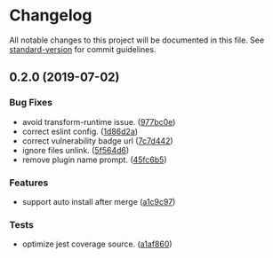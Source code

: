 # Changelog

All notable changes to this project will be documented in this file. See [standard-version](https://github.com/conventional-changelog/standard-version) for commit guidelines.

## 0.2.0 (2019-07-02)


### Bug Fixes

* avoid transform-runtime issue. ([977bc0e](https://github.com/coco-template/web-package/commit/977bc0e))
* correct eslint config. ([1d86d2a](https://github.com/coco-template/web-package/commit/1d86d2a))
* correct vulnerability badge url ([7c7d442](https://github.com/coco-template/web-package/commit/7c7d442))
* ignore files unlink. ([5f564d6](https://github.com/coco-template/web-package/commit/5f564d6))
* remove plugin name prompt. ([45fc6b5](https://github.com/coco-template/web-package/commit/45fc6b5))


### Features

* support auto install after merge ([a1c9c97](https://github.com/coco-template/web-package/commit/a1c9c97))


### Tests

* optimize jest coverage source. ([a1af860](https://github.com/coco-template/web-package/commit/a1af860))
